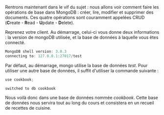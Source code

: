 Rentrons maintenant dans le vif du sujet : nous allons voir comment faire les opérations de base dans MongoDB : créer, lire, modifier et supprimer des documents. Ces quatre opérations sont couramment appelées CRUD (**C**reate - **R**ead - **U**pdate - **D**elete).

Reprenez votre client. Au démarrage, celui-ci vous donne deux informations : la version de mongoDB utilisée, et la base de données à laquelle vous êtes connecté.

```javascript
MongoDB shell version: 3.0.3
connecting to: 127.0.0.1:27017/test
```

Par défaut, au démarrage, mongo utilise la base de données *test*. Pour utiliser une autre base de données, il suffit d'utiliser la commande suivante :

```javascript
use cookbook;
```

```shell
switched to db cookbook
```

Nous voilà donc dans une base de données nommée *cookbook*. Cette base de données nous servira tout au long du cours et consistera en un recueil de recettes de cuisine.